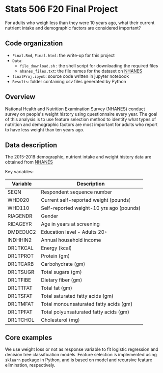 # Stats 506 F20 Final Project 

For adults who weigh less than they were 10 years ago, what their current nutrient intake and demographic factors are considered important? 


## Code organization

- `Final.Rmd`,  `Final.html`: the write-up for this project 
- `Data`: 
  + `file_download.sh` : the shell script for downloading the required files 
  + `nhanes_files.txt`: the file names for the dataset on [NHANES](https://wwwn.cdc.gov/Nchs/Nhanes/)
 - `finalProj.ipynb`: source code written in jupyter notebook 
 - `Results`: folder containing csv files generated by Python


## Overview

National Health and Nutrition Examination Survey (NHANES) conduct survey on people's weight history using 
questionnaire every year. The goal of this analysis is to use feature selection method to identify what types of 
nutrition and demographic factors are most important for adults who report to have less weight than ten years ago. 


## Data description

The 2015-2018 demographic, nutrient intake and weight history data are obtained from 
[NHANES](https://wwwn.cdc.gov/Nchs/Nhanes/)


Key variables: 

|  Variable               | Description                                         |
| ----------------------- | ----------------------------------------------------|
| SEQN |  Respondent sequence number |
| WHD020 |  Current self-reported weight (pounds) |
| WHD110 | Self-reported weight-10 yrs ago (pounds) |
| RIAGENDR | Gender |
| RIDAGEYR | Age in years at screening |
| DMDEDUC2 | Education level - Adults 20+ |
| INDHHIN2 | Annual household income |
| DR1TKCAL | Energy (kcal) |
| DR1TPROT | Protein (gm) |
| DR1TCARB | Carbohydrate (gm) |
| DR1TSUGR | Total sugars (gm) |
| DR1TFIBE | Dietary fiber (gm) |
| DR1TTFAT | Total fat (gm) |
| DR1TSFAT | Total saturated fatty acids (gm) |
| DR1TMFAT | Total monounsaturated fatty acids (gm) |
| DR1TPFAT | Total polyunsaturated fatty acids (gm) |
| DR1TCHOL | Cholesterol (mg) |


## Core examples

We use weight loss or not as response variable to fit logistic regression and decision tree classification models. 
Feature selection is implemented using `sklearn` package in Python, and is based on model and recursive feature elimination, respectively.


